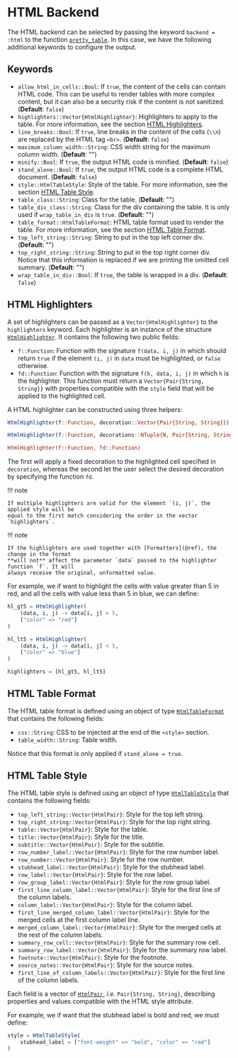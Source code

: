 # HTML Backend

The HTML backend can be selected by passing the keyword `backend = :html` to the function
[`pretty_table`](@ref). In this case, we have the following additional keywords to configure
the output.

## Keywords

- `allow_html_in_cells::Bool`: If `true`, the content of the cells can contain HTML code.
  This can be useful to render tables with more complex content, but it can also be a
  security risk if the content is not sanitized.
  (**Default**: `false`)
- `highlighters::Vector{HtmlHighlighter}`: Highlighters to apply to the table. For more
  information, see the section [HTML Highlighters](@ref).
- `line_breaks::Bool`: If `true`, line breaks in the content of the cells (`\\n`) are
  replaced by the HTML tag `<br>`.
  (**Default**: `false`)
- `maximum_column_width::String`: CSS width string for the maximum column width.
  (**Default**: "")
- `minify::Bool`: If `true`, the output HTML code is minified.
  (**Default**: `false`)
- `stand_alone::Bool`: If `true`, the output HTML code is a complete HTML document.
  (**Default**: `false`)
- `style::HtmlTableStyle`: Style of the table. For more information, see the section
  [HTML Table Style](@ref).
- `table_class::String`: Class for the table.
  (**Default**: "")
- `table_div_class::String`: Class for the div containing the table. It is only used if
  `wrap_table_in_div` is `true`.
  (**Default**: "")
- `table_format::HtmlTableFormat`: HTML table format used to render the table. For more
  information, see the section [HTML Table Format](@ref).
- `top_left_string::String`: String to put in the top left corner div.
  (**Default**: "")
- `top_right_string::String`: String to put in the top right corner div. Notice that this
  information is replaced if we are printing the omitted cell summary.
  (**Default**: "")
- `wrap_table_in_div::Bool`: If `true`, the table is wrapped in a div.
  (**Default**: `false`)

## HTML Highlighters

A set of highlighters can be passed as a `Vector{HtmlHighlighter}` to the `highlighters`
keyword. Each highlighter is an instance of the structure [`HtmlHighlighter`](@ref). It
contains the following two public fields:

- `f::Function`: Function with the signature `f(data, i, j)` in which should return `true`
  if the element `(i, j)` in `data` must be highlighted, or `false` otherwise.
- `fd::Function`: Function with the signature `f(h, data, i, j)` in which `h` is the
  highlighter. This function must return a `Vector{Pair{String, String}}` with properties
  compatible with the `style` field that will be applied to the highlighted cell.

A HTML highlighter can be constructed using three helpers:

```julia
HtmlHighlighter(f::Function, decoration::Vector{Pair{String, String}})

HtmlHighlighter(f::Function, decorations::NTuple{N, Pair{String, String})

HtmlHighlighter(f::Function, fd::Function)
```

The first will apply a fixed decoration to the highlighted cell specified in `decoration`,
whereas the second let the user select the desired decoration by specifying the function
`fd`.

!!! note

    If multiple highlighters are valid for the element `(i, j)`, the applied style will be
    equal to the first match considering the order in the vector `highlighters`.

!!! note

    If the highlighters are used together with [Formatters](@ref), the change in the format
    **will not** affect the parameter `data` passed to the highlighter function `f`. It will
    always receive the original, unformatted value.

For example, we if want to highlight the cells with value greater than 5 in red, and all the
cells with value less than 5 in blue, we can define:

```julia
hl_gt5 = HtmlHighlighter(
    (data, i, j) -> data[i, j] > 5,
    ["color" => "red"]
)

hl_lt5 = HtmlHighlighter(
    (data, i, j) -> data[i, j] < 5,
    ["color" => "blue"]
)

highlighters = [hl_gt5, hl_lt5]
```

## HTML Table Format

The HTML table format is defined using an object of type [`HtmlTableFormat`](@ref) that
contains the following fields:

- `css::String`: CSS to be injected at the end of the `<style>` section.
- `table_width::String`: Table width.

Notice that this format is only applied if `stand_alone = true`.

## HTML Table Style

The HTML table style is defined using an object of type [`HtmlTableStyle`](@ref) that
contains the following fields:

- `top_left_string::Vector{HtmlPair}`: Style for the top left string.
- `top_right_string::Vector{HtmlPair}`: Style for the top right string.
- `table::Vector{HtmlPair}`: Style for the table.
- `title::Vector{HtmlPair}`: Style for the title.
- `subtitle::Vector{HtmlPair}`: Style for the subtitle.
- `row_number_label::Vector{HtmlPair}`: Style for the row number label.
- `row_number::Vector{HtmlPair}`: Style for the row number.
- `stubhead_label::Vector{HtmlPair}`: Style for the stubhead label.
- `row_label::Vector{HtmlPair}`: Style for the row label.
- `row_group_label::Vector{HtmlPair}`: Style for the row group label.
- `first_line_column_label::Vector{HtmlPair}`: Style for the first line of the column
  labels.
- `column_label::Vector{HtmlPair}`: Style for the column label.
- `first_line_merged_column_label::Vector{HtmlPair}`: Style for the merged cells at the
  first column label line.
- `merged_column_label::Vector{HtmlPair}`: Style for the merged cells at the rest of the
  column labels.
- `summary_row_cell::Vector{HtmlPair}`: Style for the summary row cell.
- `summary_row_label::Vector{HtmlPair}`: Style for the summary row label.
- `footnote::Vector{HtmlPair}`: Style for the footnote.
- `source_notes::Vector{HtmlPair}`: Style for the source notes.
- `first_line_of_column_labels::Vector{HtmlPair}`: Style for the first line of the column
  labels.

Each field is a vector of [`HtmlPair`](@ref), *i.e.* `Pair{String, String}`, describing
properties and values compatible with the HTML style attribute.

For example, we if want that the stubhead label is bold and red, we must define:

```julia
style = HtmlTableStyle(
    stubhead_label = ["font-weight" => "bold", "color" => "red"]
)
```
